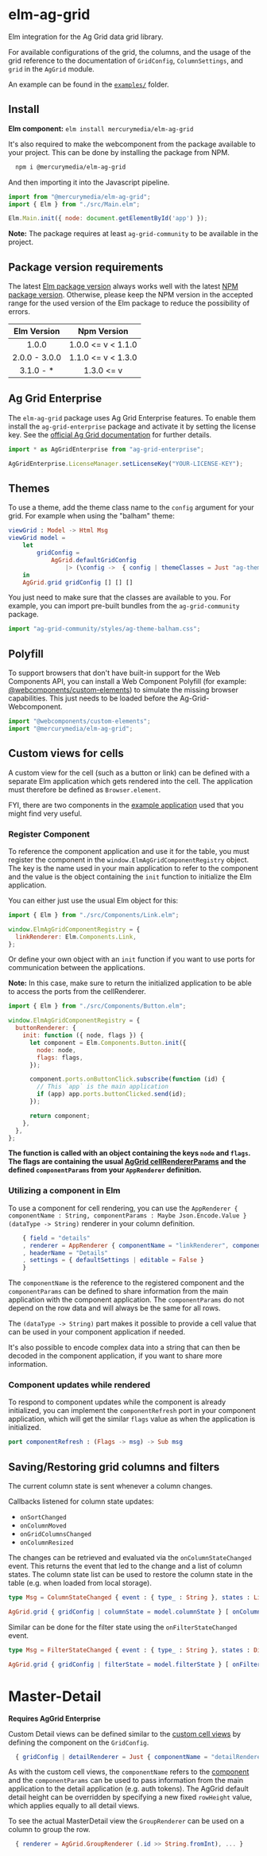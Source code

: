 # elm-ag-grid

Elm integration for the Ag Grid data grid library.

For available configurations of the grid, the columns, and the usage of the grid reference to the documentation of `GridConfig`, `ColumnSettings`, and `grid` in the `AgGrid` module.

An example can be found in the [`examples/`](https://github.com/mercurymedia/elm-ag-grid/tree/main/examples) folder.

## Install

**Elm component:** `elm install mercurymedia/elm-ag-grid`

It's also required to make the webcomponent from the package available to your project. This can be done by installing the package from NPM.

```sh
  npm i @mercurymedia/elm-ag-grid
```

And then importing it into the Javascript pipeline.

```js
import from "@mercurymedia/elm-ag-grid";
import { Elm } from "./src/Main.elm";

Elm.Main.init({ node: document.getElementById('app') });
```

**Note:** The package requires at least `ag-grid-community` to be available in the project.

## Package version requirements

The latest [Elm package version](https://package.elm-lang.org/packages/mercurymedia/elm-ag-grid/latest) always works well with the latest [NPM package version](https://www.npmjs.com/package/@mercurymedia/elm-ag-grid/v/latest). Otherwise, please keep the NPM version in the accepted range for the used version of the Elm package to reduce the possibility of errors.

|  Elm Version  |    Npm Version     |
| :-----------: | :----------------: |
|     1.0.0     | 1.0.0 <= v < 1.1.0 |
| 2.0.0 - 3.0.0 | 1.1.0 <= v < 1.3.0 |
|  3.1.0 - \*   |     1.3.0 <= v     |

## Ag Grid Enterprise

The `elm-ag-grid` package uses Ag Grid Enterprise features. To enable them install the `ag-grid-enterprise` package and activate it by setting the license key. See the [official Ag Grid documentation](http://54.222.217.254/javascript-grid-set-license/) for further details.

```js
import * as AgGridEnterprise from "ag-grid-enterprise";

AgGridEnterprise.LicenseManager.setLicenseKey("YOUR-LICENSE-KEY");
```

## Themes

To use a theme, add the theme class name to the `config` argument for your grid. For example when using the "balham" theme:

```elm
viewGrid : Model -> Html Msg
viewGrid model =
    let
        gridConfig =
            AgGrid.defaultGridConfig
                |> (\config ->  { config | themeClasses = Just "ag-theme-balham ag-basic" })
    in
    AgGrid.grid gridConfig [] [] []
```

You just need to make sure that the classes are available to you. For example, you can import pre-built bundles from the `ag-grid-community` package.

```js
import "ag-grid-community/styles/ag-theme-balham.css";
```

## Polyfill

To support browsers that don't have built-in support for the Web Components API, you can install a Web Component Polyfill (for example: [@webcomponents/custom-elements](https://github.com/webcomponents/polyfills/tree/master/packages/custom-elements)) to simulate the missing browser capabilities. This just needs to be loaded before the Ag-Grid-Webcomponent.

```js
import "@webcomponents/custom-elements";
import "@mercurymedia/elm-ag-grid";
```

## Custom views for cells

A custom view for the cell (such as a button or link) can be defined with a separate Elm application which gets rendered into the cell. The application must therefore be defined as `Browser.element`.

FYI, there are two components in the [example application](https://github.com/mercurymedia/elm-ag-grid/tree/main/examples) used that you might find very useful.

### Register Component

To reference the component application and use it for the table, you must register the component in the `window.ElmAgGridComponentRegistry` object. The key is the name used in your main application to refer to the component and the value is the object containing the `init` function to initialize the Elm application.

You can either just use the usual Elm object for this:

```javascript
import { Elm } from "./src/Components/Link.elm";

window.ElmAgGridComponentRegistry = {
  linkRenderer: Elm.Components.Link,
};
```

Or define your own object with an `init` function if you want to use ports for communication between the applications.

**Note:** In this case, make sure to return the initialized application to be able to access the ports from the cellRenderer.

```javascript
import { Elm } from "./src/Components/Button.elm";

window.ElmAgGridComponentRegistry = {
  buttonRenderer: {
    init: function ({ node, flags }) {
      let component = Elm.Components.Button.init({
        node: node,
        flags: flags,
      });

      component.ports.onButtonClick.subscribe(function (id) {
        // This `app` is the main application
        if (app) app.ports.buttonClicked.send(id);
      });

      return component;
    },
  },
};
```

**The function is called with an object containing the keys `node` and `flags`. The flags are containing the usual [AgGrid cellRendererParams](https://www.ag-grid.com/javascript-data-grid/component-cell-renderer/#reference-ICellRendererParams) and the defined `componentParams` from your `AppRenderer` definition.**

### Utilizing a component in Elm

To use a component for cell rendering, you can use the `AppRenderer { componentName : String, componentParams : Maybe Json.Encode.Value } (dataType -> String)` renderer in your column definition.

```elm
    { field = "details"
    , renderer = AppRenderer { componentName = "linkRenderer", componentParams = Nothing } .url
    , headerName = "Details"
    , settings = { defaultSettings | editable = False }
    }
```

The `componentName` is the reference to the registered component and the `componentParams` can be defined to share information from the main application with the component application. The `componentParams` do not depend on the row data and will always be the same for all rows.

The `(dataType -> String)` part makes it possible to provide a cell value that can be used in your component application if needed.

It's also possible to encode complex data into a string that can then be decoded in the component application, if you want to share more information.

### Component updates while rendered

To respond to component updates while the component is already initialized, you can implement the `componentRefresh` port in your component application, which will get the similar `flags` value as when the application is initialized.

```elm
port componentRefresh : (Flags -> msg) -> Sub msg
```

## Saving/Restoring grid columns and filters

The current column state is sent whenever a column changes.

Callbacks listened for column state updates:

- `onSortChanged`
- `onColumnMoved`
- `onGridColumnsChanged`
- `onColumnResized`

The changes can be retrieved and evaluated via the `onColumnStateChanged` event. This returns the event that led to the change and a list of column states.
The column state list can be used to restore the column state in the table (e.g. when loaded from local storage).

```elm
type Msg = ColumnStateChanged { event : { type_ : String }, states : List ColumnState }

AgGrid.grid { gridConfig | columnState = model.columnState } [ onColumnStateChanged ColumnStateChanged ] [] []
```

Similar can be done for the filter state using the `onFilterStateChanged` event.

```elm
type Msg = FilterStateChanged { event : { type_ : String }, states : Dict String FilterState }

AgGrid.grid { gridConfig | filterState = model.filterState } [ onFilterStateChanged FilterStateChanged ] [] []
```

# Master-Detail

**Requires AgGrid Enterprise**

Custom Detail views can be defined similar to the [custom cell views](https://github.com/mercurymedia/elm-ag-grid/tree/main/#custom-views-for-cells) by defining the component on the `GridConfig`.

```elm
  { gridConfig | detailRenderer = Just { componentName = "detailRenderer", componentParams = Nothing, rowHeight = Nothing } }
```

As with the custom cell views, the `componentName` refers to the [component](https://github.com/mercurymedia/elm-ag-grid/tree/main/#register-component) and the `componentParams` can be used to pass information from the main application to the detail application (e.g. auth tokens). The AgGrid default detail height can be overridden by specifying a new fixed `rowHeight` value, which applies equally to all detail views.

To see the actual MasterDetail view the `GroupRenderer` can be used on a column to group the row.

```elm
  { renderer = AgGrid.GroupRenderer (.id >> String.fromInt), ... }
```
